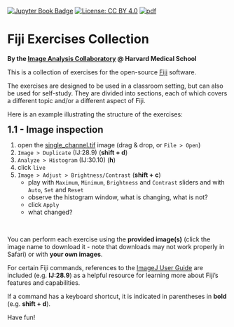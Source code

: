 [![Jupyter Book Badge](https://jupyterbook.org/badge.svg)](https://jupyterbook.org)
[![License: CC BY 4.0](https://img.shields.io/badge/License-CC_BY_4.0-blue.svg)](https://creativecommons.org/licenses/by/4.0/)
[![pdf](https://img.shields.io/badge/PDF-Download-blue.svg)](_build/html/fiji-exercises-book.pdf)

# Fiji Exercises Collection
<strong>By the <a href="https://iac.hms.harvard.edu/" target="_blank">Image Analysis Collaboratory</a> @ Harvard Medical School</strong>

<p>
    This is a collection of exercises for the open-source <a href="https://fiji.sc/" target="_blank">Fiji</a> software.
</p>

The exercises are designed to be used in a classroom setting, but can also be used for self-study. They are divided into sections, each of which covers a different topic and/or a different aspect of Fiji.

Here is an example illustrating the structure of the exercises:

<span style="font-size: 1.5em;">**1.1 - Image inspection**</span>

1. open the [single_channel.tif](images/single_channel.tif) image (drag & drop, or `File > Open`)
2. `Image > Duplicate` (IJ:28.9) (**shift + d**)
3. `Analyze > Histogram` (IJ:30.10) (**h**)
4. click `live`
5. `Image > Adjust > Brightness/Contrast` (**shift + c**)
    - play with `Maximum`, `Minimum`, `Brightness` and `Contrast` sliders and with `Auto`, `Set` and `Reset`
    - observe the histogram window, what is changing, what is not?
    - click `Apply`
    - what changed?

<br>

You can perform each exercise using the **provided image(s)** (click the image name to download it - note that downloads may not work properly in Safari) or with **your own images**.

For certain Fiji commands, references to the <a href="https://imagej.net/ij/docs/guide/" target="_blank">ImageJ User Guide</a> are included (e.g. **IJ:28.9**) as a helpful resource for learning more about Fiji’s features and capabilities.

If a command has a keyboard shortcut, it is indicated in parentheses in **bold** (e.g. **shift + d**).

Have fun!

<br>

```{tableofcontents}
```
